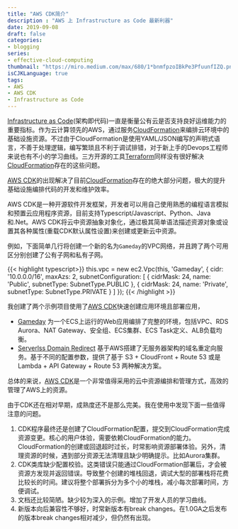 ```yaml
---
title: "AWS CDK简介"
description : "AWS 上 Infrastructure as Code 最新利器"
date: 2019-09-08
draft: false
categories:
- blogging
series:
- effective-cloud-computing
thumbnail: "https://miro.medium.com/max/680/1*bnmfpzoIBkPe3PfuunfIZQ.png"
isCJKLanguage: true
tags:
- AWS
- AWS CDK
- Infrastructure as Code
---
```


[Infrastructure as Code][infra-as-cdoe](架构即代码)一直是衡量公有云是否支持良好运维能力的重要指标。作为云计算领先的AWS，通过服务[CloudFormation][aws-cloudformation]来编排云环境中的基础设施资源。不过由于CloudFormation是使用YAML/JSON编写的声明式语言，不善于处理逻辑，编写繁琐且不利于调试排错，对于新上手的Devops工程师来说也有不小的学习曲线。三方开源的工具[Terraform][terraform]同样没有很好解决[CloudFormation][aws-cloudformation]存在的这些问题。

<!--more-->

[AWS CDK][aws-cdk]的出现解决了目前[CloudFormation][aws-cloudformation]存在的绝大部分问题，极大的提升基础设施编排代码的开发和维护效率。

AWS CDK是一种开源软件开发框架，开发者可以用自己使用熟悉的编程语言模拟和预置云应用程序资源，目前支持Typescript/Javascript、Python、Java和.Net。AWS CDK将云中资源抽象对象化，通过极其简单语法描述资源对象或设置其各种属性(重载CDK默认属性设置)来创建或更新云中资源。

例如，下面简单几行将创建一个新的名为`Gameday`的VPC网络，并且跨了两个可用区分别创建了公有子网和私有子网。

{{< highlight typescript>}}
    this.vpc = new ec2.Vpc(this, 'Gameday', {
      cidr: '10.0.0.0/16',
      maxAzs: 2,
      subnetConfiguration: [ 
        { 
          cidrMask: 24, 
          name: 'Public', 
          subnetType: SubnetType.PUBLIC
        }, 
        { 
          cidrMask: 24, 
          name: 'Private', 
          subnetType: SubnetType.PRIVATE
        }
      ]
    });
{{< /highlight >}}

我创建了两个示例项目使用了[AWS CDK][aws-cdk]快速创建应用环境且部署应用，

- [Gameday][gameday-cdk] 为一个ECS上运行的Web应用编排了完整的环境，包括VPC、RDS Aurora、NAT Gateway、安全组、ECS集群、ECS Task定义、ALB负载均衡。
- [Serverlss Domain Redirect][serverless-domain-redirect] 基于AWS搭建了无服务器架构的域名重定向服务。基于不同的配置参数，提供了基于 S3 + CloudFront + Route 53 或是 Lambda + API Gateway + Route 53 两种解决方案。

总体的来说，[AWS CDK][aws-cdk]是一个非常值得采用的云中资源编排和管理方式，高效的管理了AWS上的资源。

由于CDK还在相对早期，成熟度还不是那么完美。我在使用中发现下面一些值得注意的问题。

1. CDK程序最终还是创建了CloudFormation配置，提交到CloudFormation完成资源变更。核心的用户体验，需要依赖CloudFormation的能力。CloudFormation的创建或回退超时过长，时常影响资源部署体验。另外，清理资源的时候，遇到部分资源无法清理且缺少明确提示。比如Aurora集群。
2. CDK类库缺少配置校验。这类错误只能通过CloudFormation部署后，才会被资源方发现并返回错误。导致整个创建的堆栈回退，调试大型的部署栈将花费比较长的时间。建议将整个部署拆分为多个小的堆栈，减小每次部署时间，方便调试。
3. 文档还比较简陋。缺少较为深入的示例。增加了开发人员的学习曲线。
4. 新版本向后兼容性不够好，时常新版本有break changes。在1.0GA之后发布的版本break changes相对减少，但仍然有出现。

[infra-as-cdoe]: https://en.wikipedia.org/wiki/Infrastructure_as_code
[aws-cloudformation]: https://aws.amazon.com/cn/cloudformation/
[aws-cdk]: https://aws.amazon.com/cn/cdk/
[terraform]: https://en.wikipedia.org/wiki/Terraform_(software)
[gameday-cdk]: https://github.com/zxkane/gameday-cdk
[serverless-domain-redirect]: https://github.com/zxkane/serverless-domain-redirect